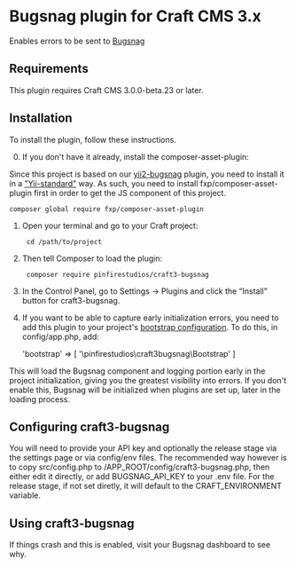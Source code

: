 # Bugsnag plugin for Craft CMS 3.x

Enables errors to be sent to [Bugsnag](https://www.bugsnag.com)

## Requirements

This plugin requires Craft CMS 3.0.0-beta.23 or later.

## Installation

To install the plugin, follow these instructions.

0. If you don't have it already, install the composer-asset-plugin:

Since this project is based on our [yii2-bugsnag](https://github.com/pinfirestudios/yii2-bugsnag) plugin, you need to install it in a ["Yii-standard"](http://www.yiiframework.com/doc-2.0/guide-start-installation.html#installing-from-composer) way.  As such, you need to install fxp/composer-asset-plugin first in order to get the JS component of this project.
    
    composer global require fxp/composer-asset-plugin

1. Open your terminal and go to your Craft project:

        cd /path/to/project

2. Then tell Composer to load the plugin:

        composer require pinfirestudios/craft3-bugsnag

3. In the Control Panel, go to Settings → Plugins and click the “Install” button for craft3-bugsnag.

4. If you want to be able to capture early initialization errors, you need to add this plugin to your project's [bootstrap  configuration](http://www.yiiframework.com/doc-2.0/yii-base-application.html#$bootstrap-detail).  To do this, in config/app.php, add:

    'bootstrap' => [
        '\pinfirestudios\craft3bugsnag\Bootstrap'
    ]

This will load the Bugsnag component and logging portion early in the project initialization, giving you the greatest visibility into errors.  If you don't enable this, Bugsnag will be initialized when plugins are set up, later in the loading process.

## Configuring craft3-bugsnag

You will need to provide your API key and optionally the release stage via the settings page or via config/env files.  The recommended way however is to copy src/config.php to /APP_ROOT/config/craft3-bugsnag.php, then either edit it directly, or add BUGSNAG_API_KEY to your .env file.  For the release stage, if not set diretly, it will default to the CRAFT_ENVIRONMENT variable.

## Using craft3-bugsnag

If things crash and this is enabled, visit your Bugsnag dashboard to see why.
